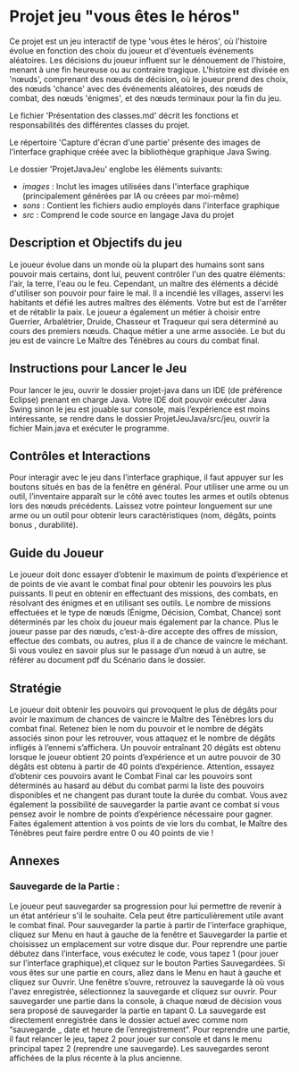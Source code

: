 # Projet jeu "vous êtes le héros"
Ce projet est un jeu interactif de type 'vous êtes le héros', où l'histoire évolue en fonction des choix du joueur et d'éventuels événements aléatoires. Les décisions du joueur influent sur le dénouement de l'histoire, menant à une fin heureuse ou au contraire tragique. L'histoire est divisée en 'nœuds', comprenant des nœuds de décision, où le joueur prend des choix, des nœuds 'chance' avec des événements aléatoires, des nœuds de combat, des nœuds 'énigmes', et des nœuds terminaux pour la fin du jeu.

Le fichier 'Présentation des classes.md' décrit les fonctions et responsabilités des différentes classes du projet.

Le répertoire 'Capture d'écran d'une partie' présente des images de l'interface graphique créée avec la bibliothèque graphique Java Swing.

Le dossier 'ProjetJavaJeu' englobe les éléments suivants:
-	_images_ : Inclut les images utilisées dans l'interface graphique (principalement générées par IA ou créees par moi-même)
-	_sons_ : Contient les fichiers audio employés dans l'interface graphique
-	_src_ : Comprend le code source en langage Java du projet

## Description et Objectifs du jeu
Le joueur évolue dans un monde où la plupart des humains sont sans pouvoir mais certains, dont lui, peuvent contrôler l'un des quatre éléments: l'air, la terre, l'eau ou le feu. Cependant, un maître des éléments a décidé d'utiliser son pouvoir pour faire le mal. Il a incendié les villages, asservi les habitants et défié les autres maîtres des éléments. Votre but est de l'arrêter et de rétablir la paix. Le joueur a également un métier à choisir entre Guerrier, Arbalétrier, Druide, Chasseur et Traqueur qui sera déterminé au cours des premiers nœuds. Chaque métier a une arme associée. Le but du jeu est de vaincre Le Maître des Ténèbres au cours du combat final.

## Instructions pour Lancer le Jeu
Pour lancer le jeu, ouvrir le dossier projet-java dans un IDE (de préférence Eclipse) prenant en charge Java. Votre IDE doit pouvoir exécuter Java Swing sinon le jeu est jouable sur console, mais l’expérience est moins intéressante, se rendre dans le dossier ProjetJeuJava/src/jeu, ouvrir la fichier Main.java et exécuter le programme. 

## Contrôles et Interactions
Pour interagir avec le jeu dans l’interface graphique, il faut appuyer sur les boutons situés en bas de la fenêtre en général. Pour utiliser une arme ou un outil, l’inventaire apparaît sur le côté avec toutes les armes et outils obtenus lors des nœuds précédents. Laissez votre pointeur longuement sur une arme ou un outil pour obtenir leurs caractéristiques (nom, dégâts, points bonus , durabilité).

## Guide du Joueur
Le joueur doit donc essayer d’obtenir le maximum de points d’expérience et de points de vie avant le combat final pour obtenir les pouvoirs les plus puissants. Il peut en obtenir en effectuant des missions, des combats, en résolvant des énigmes et en utilisant ses outils. Le nombre de missions effectuées et le type de nœuds (Énigme, Décision, Combat, Chance) sont déterminés par les choix du joueur mais également par la chance. Plus le joueur passe par des nœuds, c’est-à-dire accepte des offres de mission, effectue des combats, ou autres, plus il a de chance de vaincre le méchant. Si vous voulez en savoir plus sur le passage d’un nœud à un autre, se référer au document pdf du Scénario dans le dossier.

## Stratégie
Le joueur doit obtenir les pouvoirs qui provoquent le plus de dégâts pour avoir le maximum de chances de vaincre le Maître des Ténèbres lors du combat final. Retenez bien le nom du pouvoir et le nombre de dégâts associés sinon pour les retrouver, vous attaquez et le nombre de dégâts infligés à l’ennemi s’affichera. Un pouvoir entraînant 20 dégâts est obtenu lorsque le joueur obtient 20 points d’expérience et un autre pouvoir de 30 dégâts est obtenu à partir de 40 points d’expérience. Attention, essayez d’obtenir ces pouvoirs avant le Combat Final car les pouvoirs sont déterminés au hasard au début du combat parmi la liste des pouvoirs disponibles et ne changent pas durant toute la durée du combat. Vous avez également la possibilité de sauvegarder la partie avant ce combat si vous pensez avoir le nombre de points d’expérience nécessaire pour gagner. Faites également attention à vos points de vie lors du combat, le Maître des Ténèbres peut faire perdre entre 0 ou 40 points de vie !



## Annexes
### Sauvegarde de la Partie :
Le joueur peut sauvegarder sa progression pour lui permettre de revenir à un état antérieur s'il le souhaite. Cela peut être particulièrement utile avant le combat final. Pour sauvegarder la partie à partir de l'interface graphique, cliquez sur Menu en haut à gauche de la fenêtre et Sauvegarder la partie et choisissez un emplacement sur votre disque dur. Pour reprendre une partie débutez dans l’interface, vous exécutez le code, vous tapez 1 (pour jouer sur l’interface graphique),et cliquez sur le bouton Parties Sauvegardées. Si vous êtes sur une partie en cours, allez dans le Menu en haut à gauche et cliquez sur Ouvrir. Une fenêtre s’ouvre, retrouvez la sauvegarde là où vous l'avez enregistrée, sélectionnez la sauvegarde et cliquez sur ouvrir. Pour sauvegarder une partie dans la console, à chaque nœud de décision vous sera proposé de sauvegarder la partie en tapant 0. La sauvegarde est directement enregistrée dans le dossier actuel avec comme nom “sauvegarde _ date et heure de l’enregistrement”. Pour reprendre une partie, il faut relancer le jeu, tapez 2 pour jouer sur console et dans le menu principal tapez 2 (reprendre une sauvegarde). Les sauvegardes seront affichées de la plus récente à la plus ancienne.

